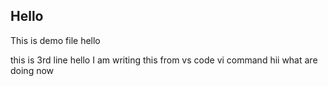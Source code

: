 ## Hello
This is demo file
hello 

this is 3rd line
hello I am writing this from vs code vi command
hii what are doing now
